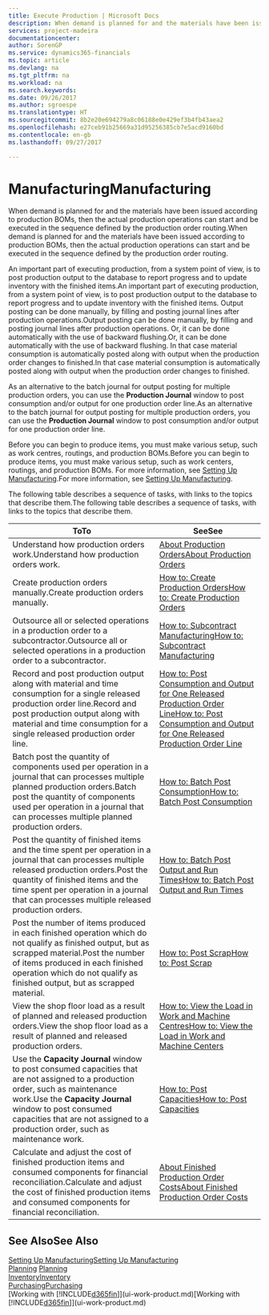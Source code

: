 ```yaml
---
title: Execute Production | Microsoft Docs
description: When demand is planned for and the materials have been issued according to production BOMs, then the actual production operations can start and be executed in the sequence defined by the production order routing.
services: project-madeira
documentationcenter: 
author: SorenGP
ms.service: dynamics365-financials
ms.topic: article
ms.devlang: na
ms.tgt_pltfrm: na
ms.workload: na
ms.search.keywords: 
ms.date: 09/26/2017
ms.author: sgroespe
ms.translationtype: HT
ms.sourcegitcommit: 8b2e20e694279a8c06188e0e429ef3b4fb43aea2
ms.openlocfilehash: e27ceb91b25669a31d95256385cb7e5acd9160bd
ms.contentlocale: en-gb
ms.lasthandoff: 09/27/2017

---
```

# <a name="manufacturing"></a><span data-ttu-id="4caae-103">Manufacturing</span><span class="sxs-lookup"><span data-stu-id="4caae-103">Manufacturing</span></span>
<span data-ttu-id="4caae-104">When demand is planned for and the materials have been issued according to production BOMs, then the actual production operations can start and be executed in the sequence defined by the production order routing.</span><span class="sxs-lookup"><span data-stu-id="4caae-104">When demand is planned for and the materials have been issued according to production BOMs, then the actual production operations can start and be executed in the sequence defined by the production order routing.</span></span>  

<span data-ttu-id="4caae-105">An important part of executing production, from a system point of view, is to post production output to the database to report progress and to update inventory with the finished items.</span><span class="sxs-lookup"><span data-stu-id="4caae-105">An important part of executing production, from a system point of view, is to post production output to the database to report progress and to update inventory with the finished items.</span></span> <span data-ttu-id="4caae-106">Output posting can be done manually, by filling and posting journal lines after production operations.</span><span class="sxs-lookup"><span data-stu-id="4caae-106">Output posting can be done manually, by filling and posting journal lines after production operations.</span></span> <span data-ttu-id="4caae-107">Or, it can be done automatically with the use of backward flushing.</span><span class="sxs-lookup"><span data-stu-id="4caae-107">Or, it can be done automatically with the use of backward flushing.</span></span> <span data-ttu-id="4caae-108">In that case material consumption is automatically posted along with output when the production order changes to finished.</span><span class="sxs-lookup"><span data-stu-id="4caae-108">In that case material consumption is automatically posted along with output when the production order changes to finished.</span></span>  

<span data-ttu-id="4caae-109">As an alternative to the batch journal for output posting for multiple production orders, you can use the **Production Journal** window to post consumption and/or output for one production order line.</span><span class="sxs-lookup"><span data-stu-id="4caae-109">As an alternative to the batch journal for output posting for multiple production orders, you can use the **Production Journal** window to post consumption and/or output for one production order line.</span></span>

<span data-ttu-id="4caae-110">Before you can begin to produce items, you must make various setup, such as work centres, routings, and production BOMs.</span><span class="sxs-lookup"><span data-stu-id="4caae-110">Before you can begin to produce items, you must make various setup, such as work centers, routings, and production BOMs.</span></span> <span data-ttu-id="4caae-111">For more information, see [Setting Up Manufacturing](production-configure-production-processes.md).</span><span class="sxs-lookup"><span data-stu-id="4caae-111">For more information, see [Setting Up Manufacturing](production-configure-production-processes.md).</span></span>

<span data-ttu-id="4caae-112">The following table describes a sequence of tasks, with links to the topics that describe them.</span><span class="sxs-lookup"><span data-stu-id="4caae-112">The following table describes a sequence of tasks, with links to the topics that describe them.</span></span>   

|<span data-ttu-id="4caae-113">**To**</span><span class="sxs-lookup"><span data-stu-id="4caae-113">**To**</span></span>|<span data-ttu-id="4caae-114">**See**</span><span class="sxs-lookup"><span data-stu-id="4caae-114">**See**</span></span>|  
|------------|-------------|  
|<span data-ttu-id="4caae-115">Understand how production orders work.</span><span class="sxs-lookup"><span data-stu-id="4caae-115">Understand how production orders work.</span></span>|[<span data-ttu-id="4caae-116">About Production Orders</span><span class="sxs-lookup"><span data-stu-id="4caae-116">About Production Orders</span></span>](production-about-production-orders.md)|
|<span data-ttu-id="4caae-117">Create production orders manually.</span><span class="sxs-lookup"><span data-stu-id="4caae-117">Create production orders manually.</span></span>|[<span data-ttu-id="4caae-118">How to: Create Production Orders</span><span class="sxs-lookup"><span data-stu-id="4caae-118">How to: Create Production Orders</span></span>](production-how-to-create-production-orders.md)|
|<span data-ttu-id="4caae-119">Outsource all or selected operations in a production order to a subcontractor.</span><span class="sxs-lookup"><span data-stu-id="4caae-119">Outsource all or selected operations in a production order to a subcontractor.</span></span>|[<span data-ttu-id="4caae-120">How to: Subcontract Manufacturing</span><span class="sxs-lookup"><span data-stu-id="4caae-120">How to: Subcontract Manufacturing</span></span>](production-how-to-subcontract-manufacturing.md)|
|<span data-ttu-id="4caae-121">Record and post production output along with material and time consumption for a single released production order line.</span><span class="sxs-lookup"><span data-stu-id="4caae-121">Record and post production output along with material and time consumption for a single released production order line.</span></span>|[<span data-ttu-id="4caae-122">How to: Post Consumption and Output for One Released Production Order Line</span><span class="sxs-lookup"><span data-stu-id="4caae-122">How to: Post Consumption and Output for One Released Production Order Line</span></span>](production-how-to-register-consumption-and-output.md)|  
|<span data-ttu-id="4caae-123">Batch post the quantity of components used per operation in a journal that can processes multiple planned production orders.</span><span class="sxs-lookup"><span data-stu-id="4caae-123">Batch post the quantity of components used per operation in a journal that can processes multiple planned production orders.</span></span>|[<span data-ttu-id="4caae-124">How to: Batch Post Consumption</span><span class="sxs-lookup"><span data-stu-id="4caae-124">How to: Batch Post Consumption</span></span>](production-how-to-post-consumption.md)|
|<span data-ttu-id="4caae-125">Post the quantity of finished items and the time spent per operation in a journal that can processes multiple released production orders.</span><span class="sxs-lookup"><span data-stu-id="4caae-125">Post the quantity of finished items and the time spent per operation in a journal that can processes multiple released production orders.</span></span>|[<span data-ttu-id="4caae-126">How to: Batch Post Output and Run Times</span><span class="sxs-lookup"><span data-stu-id="4caae-126">How to: Batch Post Output and Run Times</span></span>](production-how-to-post-output-quantity.md)|  
|<span data-ttu-id="4caae-127">Post the number of items produced in each finished operation which do not qualify as finished output, but as scrapped material.</span><span class="sxs-lookup"><span data-stu-id="4caae-127">Post the number of items produced in each finished operation which do not qualify as finished output, but as scrapped material.</span></span>|[<span data-ttu-id="4caae-128">How to: Post Scrap</span><span class="sxs-lookup"><span data-stu-id="4caae-128">How to: Post Scrap</span></span>](production-how-to-post-scrap.md)|
|<span data-ttu-id="4caae-129">View the shop floor load as a result of planned and released production orders.</span><span class="sxs-lookup"><span data-stu-id="4caae-129">View the shop floor load as a result of planned and released production orders.</span></span>|[<span data-ttu-id="4caae-130">How to: View the Load in Work and Machine Centres</span><span class="sxs-lookup"><span data-stu-id="4caae-130">How to: View the Load in Work and Machine Centers</span></span>](production-how-to-view-the-load-on-work-centers.md)|      
|<span data-ttu-id="4caae-131">Use the **Capacity Journal** window to post consumed capacities that are not assigned to a production order, such as maintenance work.</span><span class="sxs-lookup"><span data-stu-id="4caae-131">Use the **Capacity Journal** window to post consumed capacities that are not assigned to a production order, such as maintenance work.</span></span>|[<span data-ttu-id="4caae-132">How to: Post Capacities</span><span class="sxs-lookup"><span data-stu-id="4caae-132">How to: Post Capacities</span></span>](production-how-to-post-capacities.md)|  
|<span data-ttu-id="4caae-133">Calculate and adjust the cost of finished production items and consumed components for financial reconciliation.</span><span class="sxs-lookup"><span data-stu-id="4caae-133">Calculate and adjust the cost of finished production items and consumed components for financial reconciliation.</span></span>|[<span data-ttu-id="4caae-134">About Finished Production Order Costs</span><span class="sxs-lookup"><span data-stu-id="4caae-134">About Finished Production Order Costs</span></span>](finance-about-finished-production-order-costs.md)|  

## <a name="see-also"></a><span data-ttu-id="4caae-135">See Also</span><span class="sxs-lookup"><span data-stu-id="4caae-135">See Also</span></span>  
[<span data-ttu-id="4caae-136">Setting Up Manufacturing</span><span class="sxs-lookup"><span data-stu-id="4caae-136">Setting Up Manufacturing</span></span>](production-configure-production-processes.md)  
<span data-ttu-id="4caae-137">[Planning](production-planning.md)    </span><span class="sxs-lookup"><span data-stu-id="4caae-137">[Planning](production-planning.md)    </span></span>  
[<span data-ttu-id="4caae-138">Inventory</span><span class="sxs-lookup"><span data-stu-id="4caae-138">Inventory</span></span>](inventory-manage-inventory.md)  
[<span data-ttu-id="4caae-139">Purchasing</span><span class="sxs-lookup"><span data-stu-id="4caae-139">Purchasing</span></span>](purchasing-manage-purchasing.md)  
<span data-ttu-id="4caae-140">[Working with [!INCLUDE[d365fin](includes/d365fin_md.md)]](ui-work-product.md)</span><span class="sxs-lookup"><span data-stu-id="4caae-140">[Working with [!INCLUDE[d365fin](includes/d365fin_md.md)]](ui-work-product.md)</span></span>

